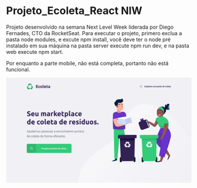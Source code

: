 # Projeto_Ecoleta_React NlW
Projeto desenvolvido na semana Next Level Week liderada por Diego Fernades, CTO da RocketSeat.
Para executar o projeto, primero exclua a pasta node modules, e excute npm install, você deve ter o node pré instalado em sua máquina
na pasta server execute npm run dev, e na pasta web execute npm start.

Por enquanto a parte mobile, não está completa, portanto não está funcional.

![Ecoleta](https://github.com/RichardFelipe-collab/Projeto_Ecoleta_React/blob/master/ecoleta.png)
